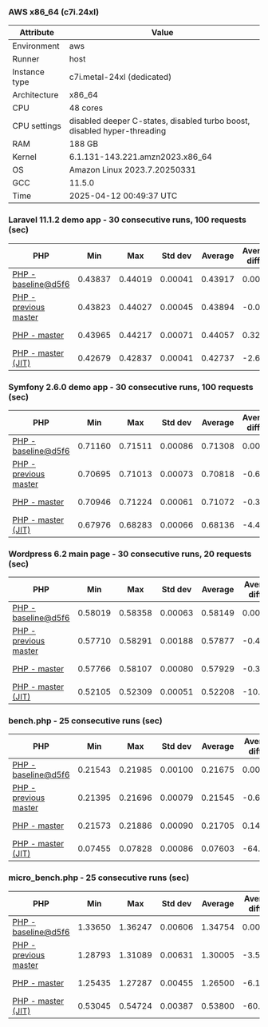 ### AWS x86_64 (c7i.24xl)

|  Attribute    |     Value      |
|---------------|----------------|
| Environment   |aws|
| Runner        |host|
| Instance type |c7i.metal-24xl (dedicated)|
| Architecture  |x86_64
| CPU           |48 cores|
| CPU settings  |disabled deeper C-states, disabled turbo boost, disabled hyper-threading|
| RAM           |188 GB|
| Kernel        |6.1.131-143.221.amzn2023.x86_64|
| OS            |Amazon Linux 2023.7.20250331|
| GCC           |11.5.0|
| Time          |2025-04-12 00:49:37 UTC|

### Laravel 11.1.2 demo app - 30 consecutive runs, 100 requests (sec)

|     PHP     |     Min     |     Max     |    Std dev   |   Average  |  Average diff % |   Median   | Median diff % |     Memory    |
|-------------|-------------|-------------|--------------|------------|-----------------|------------|---------------|---------------|
|[PHP - baseline@d5f6](https://github.com/php/php-src/commit/d5f6e56610)|0.43837|0.44019|0.00041|0.43917|0.00%|0.43913|0.00%|41.86 MB|
|[PHP - previous master](https://github.com/php/php-src/commit/10b2754056)|0.43823|0.44027|0.00045|0.43894|-0.05%|0.43892|-0.05%|41.91 MB|
|[PHP - master](https://github.com/php/php-src/commit/fd7ebd4d15)|0.43965|0.44217|0.00071|0.44057|0.32%|0.44036|0.28%|41.91 MB|
|[PHP - master (JIT)](https://github.com/php/php-src/commit/fd7ebd4d15)|0.42679|0.42837|0.00041|0.42737|-2.69%|0.42735|-2.68%|50.88 MB|

### Symfony 2.6.0 demo app - 30 consecutive runs, 100 requests (sec)

|     PHP     |     Min     |     Max     |    Std dev   |   Average  |  Average diff % |   Median   | Median diff % |     Memory    |
|-------------|-------------|-------------|--------------|------------|-----------------|------------|---------------|---------------|
|[PHP - baseline@d5f6](https://github.com/php/php-src/commit/d5f6e56610)|0.71160|0.71511|0.00086|0.71308|0.00%|0.71287|0.00%|37.51 MB|
|[PHP - previous master](https://github.com/php/php-src/commit/10b2754056)|0.70695|0.71013|0.00073|0.70818|-0.69%|0.70809|-0.67%|37.58 MB|
|[PHP - master](https://github.com/php/php-src/commit/fd7ebd4d15)|0.70946|0.71224|0.00061|0.71072|-0.33%|0.71069|-0.31%|37.58 MB|
|[PHP - master (JIT)](https://github.com/php/php-src/commit/fd7ebd4d15)|0.67976|0.68283|0.00066|0.68136|-4.45%|0.68131|-4.43%|44.62 MB|

### Wordpress 6.2 main page - 30 consecutive runs, 20 requests (sec)

|     PHP     |     Min     |     Max     |    Std dev   |   Average  |  Average diff % |   Median   | Median diff % |     Memory    |
|-------------|-------------|-------------|--------------|------------|-----------------|------------|---------------|---------------|
|[PHP - baseline@d5f6](https://github.com/php/php-src/commit/d5f6e56610)|0.58019|0.58358|0.00063|0.58149|0.00%|0.58134|0.00%|43.07 MB|
|[PHP - previous master](https://github.com/php/php-src/commit/10b2754056)|0.57710|0.58291|0.00188|0.57877|-0.47%|0.57788|-0.60%|42.98 MB|
|[PHP - master](https://github.com/php/php-src/commit/fd7ebd4d15)|0.57766|0.58107|0.00080|0.57929|-0.38%|0.57928|-0.35%|42.98 MB|
|[PHP - master (JIT)](https://github.com/php/php-src/commit/fd7ebd4d15)|0.52105|0.52309|0.00051|0.52208|-10.22%|0.52210|-10.19%|62.15 MB|

### bench.php - 25 consecutive runs (sec)

|     PHP     |     Min     |     Max     |    Std dev   |   Average  |  Average diff % |   Median   | Median diff % |     Memory    |
|-------------|-------------|-------------|--------------|------------|-----------------|------------|---------------|---------------|
|[PHP - baseline@d5f6](https://github.com/php/php-src/commit/d5f6e56610)|0.21543|0.21985|0.00100|0.21675|0.00%|0.21643|0.00%|26.23 MB|
|[PHP - previous master](https://github.com/php/php-src/commit/10b2754056)|0.21395|0.21696|0.00079|0.21545|-0.60%|0.21537|-0.49%|26.19 MB|
|[PHP - master](https://github.com/php/php-src/commit/fd7ebd4d15)|0.21573|0.21886|0.00090|0.21705|0.14%|0.21685|0.19%|26.19 MB|
|[PHP - master (JIT)](https://github.com/php/php-src/commit/fd7ebd4d15)|0.07455|0.07828|0.00086|0.07603|-64.92%|0.07596|-64.91%|27.41 MB|

### micro_bench.php - 25 consecutive runs (sec)

|     PHP     |     Min     |     Max     |    Std dev   |   Average  |  Average diff % |   Median   | Median diff % |     Memory    |
|-------------|-------------|-------------|--------------|------------|-----------------|------------|---------------|---------------|
|[PHP - baseline@d5f6](https://github.com/php/php-src/commit/d5f6e56610)|1.33650|1.36247|0.00606|1.34754|0.00%|1.34622|0.00%|20.49 MB|
|[PHP - previous master](https://github.com/php/php-src/commit/10b2754056)|1.28793|1.31089|0.00631|1.30005|-3.52%|1.29983|-3.45%|20.45 MB|
|[PHP - master](https://github.com/php/php-src/commit/fd7ebd4d15)|1.25435|1.27287|0.00455|1.26500|-6.13%|1.26512|-6.02%|20.45 MB|
|[PHP - master (JIT)](https://github.com/php/php-src/commit/fd7ebd4d15)|0.53045|0.54724|0.00387|0.53800|-60.08%|0.53784|-60.05%|21.83 MB|

